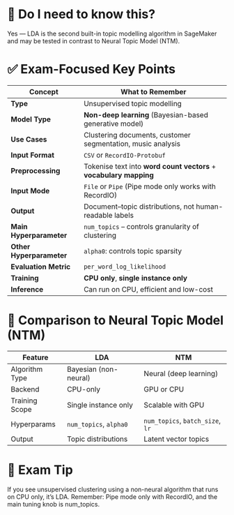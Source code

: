 # 🧠 Do I need to know this?
Yes — LDA is the second built-in topic modelling algorithm in SageMaker and may be tested in contrast to Neural Topic Model (NTM).

# ✅ Exam-Focused Key Points

| Concept                  | What to Remember                                                   |
| ------------------------ | ------------------------------------------------------------------ |
| **Type**                 | Unsupervised topic modelling                                       |
| **Model Type**           | **Non-deep learning** (Bayesian-based generative model)            |
| **Use Cases**            | Clustering documents, customer segmentation, music analysis        |
| **Input Format**         | `CSV` or `RecordIO-Protobuf`                                       |
| **Preprocessing**        | Tokenise text into **word count vectors** + **vocabulary mapping** |
| **Input Mode**           | `File` or `Pipe` (Pipe mode only works with RecordIO)              |
| **Output**               | Document–topic distributions, not human-readable labels            |
| **Main Hyperparameter**  | `num_topics` – controls granularity of clustering                  |
| **Other Hyperparameter** | `alpha0`: controls topic sparsity                                  |
| **Evaluation Metric**    | `per_word_log_likelihood`                                          |
| **Training**             | **CPU only**, **single instance only**                             |
| **Inference**            | Can run on CPU, efficient and low-cost                             |


# 🔁 Comparison to Neural Topic Model (NTM)

| Feature        | **LDA**                | **NTM**                          |
| -------------- | ---------------------- | -------------------------------- |
| Algorithm Type | Bayesian (non-neural)  | Neural (deep learning)           |
| Backend        | CPU-only               | GPU or CPU                       |
| Training Scope | Single instance only   | Scalable with GPU                |
| Hyperparams    | `num_topics`, `alpha0` | `num_topics`, `batch_size`, `lr` |
| Output         | Topic distributions    | Latent vector topics             |

# 📝 Exam Tip
If you see unsupervised clustering using a non-neural algorithm that runs on CPU only, it’s LDA.
Remember: Pipe mode only with RecordIO, and the main tuning knob is num_topics.
